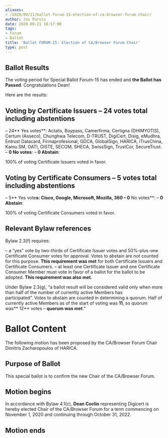 ```yaml
---
aliases:
- /2020/09/21/ballot-forum-15-election-of-ca-browser-forum-chair/
author: Jos Purvis
date: 2020-09-21 18:57:00
tags:
- Forum
- Ballot
title: 'Ballot FORUM-15: Election of CA/Browser Forum Chair'
type: post
---
```


## Ballot Results

The voting period for Special Ballot Forum-15 has ended and **the Ballot has Passed**. Congratulations Dean!

Here are the results:

## Voting by Certificate Issuers – 24 votes total including abstentions

– 24\*\* Yes votes\*\*: Actalis, Buypass, Camerfirma, Certigna (DHIMYOTIS), Certum (Asseco), Chunghwa Telecom, D-TRUST, DigiCert, Disig, eMudhra, Entrust Datacard, Firmaprofesional, GDCA, GlobalSign, HARICA, iTrusChina, Kamu SM, OATI, OISTE, SECOM, SHECA, SwissSign, TrustCor, SecureTrust.
– **0 No votes**:
– **0 Abstain**:

100% of voting Certificate Issuers voted in favor.

## Voting by Certificate Consumers – 5 votes total including abstentions

– 5\*\* Yes vote**s: Cisco, Google, Microsoft, Mozilla, 360
– 0** No votes\*\*:
– **0 Abstain**:

100% of voting Certificate Consumers voted in favor.

## Relevant Bylaw references

Bylaw 2.3(f) requires:

– a “yes” vote by two-thirds of Certificate Issuer votes and 50%-plus-one Certificate Consumer votes for approval. Votes to abstain are not counted for this purpose. **This requirement was met** for both Certificate Issuers and Certificate Consumers.
– at least one Certificate Issuer and one Certificate Consumer Member must vote in favor of a ballot for the ballot to be adopted. **This requirement was also met.**

Under Bylaw 2.3(g), “a ballot result will be considered valid only when more than half of the number of currently active Members has participated”. Votes to abstain are counted in determining a quorum. Half of currently active Members as of the start of voting was **11**, so quorum was\*\* 12\*\* votes – **quorum was met**.”

# Ballot Content

The following motion has been proposed by the CA/Browser Forum Chair Dimitris Zacharopoulos of HARICA.

## Purpose of Ballot

This special ballot is to confirm the new Chair of the CA/Browser Forum.

## Motion begins

In accordance with Bylaw 4.1(c), **Dean Coclin** representing Digicert is hereby elected Chair of the CA/Browser Forum for a term commencing on November 1, 2020 and continuing through October 31, 2022.

## Motion ends